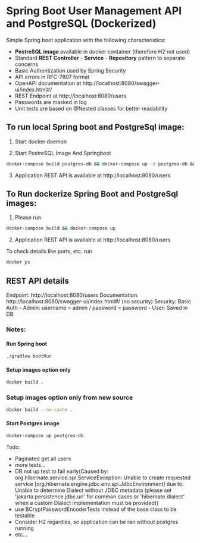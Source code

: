 # Spring Boot User Management API and PostgreSQL (Dockerized)

Simple Spring boot application with the following characteristics:
- **PostreSQL image** available in docker container (therefore H2 not used)
- Standard **REST Controller** - **Service** - **Repository** pattern to separate concerns
- Basic Authentization used by Spring Security
- API errors in RFC-7807 format
- OpenAPI documentation at http://localhost:8080/swagger-ui/index.html#/
- REST Endpoint at http://localhost:8080/users
- Passwords are masked in log
- Unit tests are based on @Nested classes for better readability

## To run local Spring boot and PostgreSql image:

1) Start docker daemon

2) Start PostreSQL Image And Springboot
``` bash
docker-compose build postgres-db && docker-compose up -d postgres-db && ./gradlew bootRun
```

3) Application REST API is available at http://localhost:8080/users

## To Run dockerize Spring Boot and PostgreSql images:

1) Please run
``` bash
docker-compose build && docker-compose up
```

2) Application REST API is available at http://localhost:8080/users

To check details like ports, etc. run
``` bash
docker ps
```

## REST API details

Endpoint: http://localhost:8080/users
Documentation: http://localhost:8080/swagger-ui/index.html#/ (no security)
Security: Basic Auth
    - Admin: username = admin / password = password
    - User: Saved in DB

### Notes:

#### Run Spring boot
``` bash
./gradlew bootRun
```

#### Setup images option only
``` bash
docker build .
```

### Setup images option only from new source
``` bash
docker build --no-cache .
```

#### Start Postgres image
``` bash
docker-compose up postgres-db
```

Todo:
- Paginated get all users
- more tests...
- DB not up test to fail early(Caused by: org.hibernate.service.spi.ServiceException: Unable to create requested service [org.hibernate.engine.jdbc.env.spi.JdbcEnvironment] due to: Unable to determine Dialect without JDBC metadata (please set 'jakarta.persistence.jdbc.url' for common cases or 'hibernate.dialect' when a custom Dialect implementation must be provided))
- use BCryptPasswordEncoderTests instead of the base class to be testable
- Consider H2 regardles, so application can be ran without postgres running
- etc...